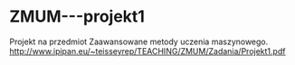 # ZMUM---projekt1

Projekt na przedmiot Zaawansowane metody uczenia maszynowego.
http://www.ipipan.eu/~teisseyrep/TEACHING/ZMUM/Zadania/Projekt1.pdf



